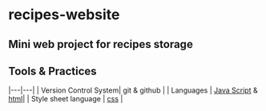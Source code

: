 ﻿# recipes-website
## Mini web project for recipes storage

## Tools & Practices

|---|---|
| Version Control System| git & github |
| Languages | [Java Script](https://www.javascript.com/) & [html](https://html.com/)|
| Style sheet language | [css](https://www.w3.org/Style/CSS/Overview.en.html) |
